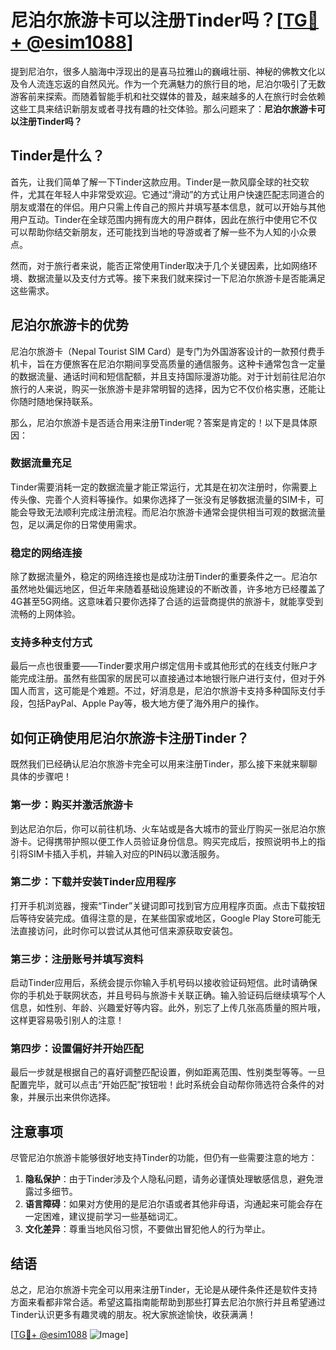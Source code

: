 # 尼泊尔旅游卡可以注册Tinder吗？[[TG💪+ @esim1088](https://t.me/s/esim1088)]

提到尼泊尔，很多人脑海中浮现出的是喜马拉雅山的巍峨壮丽、神秘的佛教文化以及令人流连忘返的自然风光。作为一个充满魅力的旅行目的地，尼泊尔吸引了无数游客前来探索。而随着智能手机和社交媒体的普及，越来越多的人在旅行时会依赖这些工具来结识新朋友或者寻找有趣的社交体验。那么问题来了：**尼泊尔旅游卡可以注册Tinder吗？**

## Tinder是什么？

首先，让我们简单了解一下Tinder这款应用。Tinder是一款风靡全球的社交软件，尤其在年轻人中非常受欢迎。它通过“滑动”的方式让用户快速匹配志同道合的朋友或潜在的伴侣。用户只需上传自己的照片并填写基本信息，就可以开始与其他用户互动。Tinder在全球范围内拥有庞大的用户群体，因此在旅行中使用它不仅可以帮助你结交新朋友，还可能找到当地的导游或者了解一些不为人知的小众景点。

然而，对于旅行者来说，能否正常使用Tinder取决于几个关键因素，比如网络环境、数据流量以及支付方式等。接下来我们就来探讨一下尼泊尔旅游卡是否能满足这些需求。

## 尼泊尔旅游卡的优势

尼泊尔旅游卡（Nepal Tourist SIM Card）是专门为外国游客设计的一款预付费手机卡，旨在方便旅客在尼泊尔期间享受高质量的通信服务。这种卡通常包含一定量的数据流量、通话时间和短信配额，并且支持国际漫游功能。对于计划前往尼泊尔旅行的人来说，购买一张旅游卡是非常明智的选择，因为它不仅价格实惠，还能让你随时随地保持联系。

那么，尼泊尔旅游卡是否适合用来注册Tinder呢？答案是肯定的！以下是具体原因：

### 数据流量充足

Tinder需要消耗一定的数据流量才能正常运行，尤其是在初次注册时，你需要上传头像、完善个人资料等操作。如果你选择了一张没有足够数据流量的SIM卡，可能会导致无法顺利完成注册流程。而尼泊尔旅游卡通常会提供相当可观的数据流量包，足以满足你的日常使用需求。

### 稳定的网络连接

除了数据流量外，稳定的网络连接也是成功注册Tinder的重要条件之一。尼泊尔虽然地处偏远地区，但近年来随着基础设施建设的不断改善，许多地方已经覆盖了4G甚至5G网络。这意味着只要你选择了合适的运营商提供的旅游卡，就能享受到流畅的上网体验。

### 支持多种支付方式

最后一点也很重要——Tinder要求用户绑定信用卡或其他形式的在线支付账户才能完成注册。虽然有些国家的居民可以直接通过本地银行账户进行支付，但对于外国人而言，这可能是个难题。不过，好消息是，尼泊尔旅游卡支持多种国际支付手段，包括PayPal、Apple Pay等，极大地方便了海外用户的操作。

## 如何正确使用尼泊尔旅游卡注册Tinder？

既然我们已经确认尼泊尔旅游卡完全可以用来注册Tinder，那么接下来就来聊聊具体的步骤吧！

### 第一步：购买并激活旅游卡

到达尼泊尔后，你可以前往机场、火车站或是各大城市的营业厅购买一张尼泊尔旅游卡。记得携带护照以便工作人员验证身份信息。购买完成后，按照说明书上的指引将SIM卡插入手机，并输入对应的PIN码以激活服务。

### 第二步：下载并安装Tinder应用程序

打开手机浏览器，搜索“Tinder”关键词即可找到官方应用程序页面。点击下载按钮后等待安装完成。值得注意的是，在某些国家或地区，Google Play Store可能无法直接访问，此时你可以尝试从其他可信来源获取安装包。

### 第三步：注册账号并填写资料

启动Tinder应用后，系统会提示你输入手机号码以接收验证码短信。此时请确保你的手机处于联网状态，并且号码与旅游卡关联正确。输入验证码后继续填写个人信息，如性别、年龄、兴趣爱好等内容。此外，别忘了上传几张高质量的照片哦，这样更容易吸引别人的注意！

### 第四步：设置偏好并开始匹配

最后一步就是根据自己的喜好调整匹配设置，例如距离范围、性别类型等等。一旦配置完毕，就可以点击“开始匹配”按钮啦！此时系统会自动帮你筛选符合条件的对象，并展示出来供你选择。

## 注意事项

尽管尼泊尔旅游卡能够很好地支持Tinder的功能，但仍有一些需要注意的地方：

1. **隐私保护**：由于Tinder涉及个人隐私问题，请务必谨慎处理敏感信息，避免泄露过多细节。
2. **语言障碍**：如果对方使用的是尼泊尔语或者其他非母语，沟通起来可能会存在一定困难，建议提前学习一些基础词汇。
3. **文化差异**：尊重当地风俗习惯，不要做出冒犯他人的行为举止。

## 结语

总之，尼泊尔旅游卡完全可以用来注册Tinder，无论是从硬件条件还是软件支持方面来看都非常合适。希望这篇指南能帮助到那些打算去尼泊尔旅行并且希望通过Tinder认识更多有趣灵魂的朋友。祝大家旅途愉快，收获满满！

[[TG💪+ @esim1088](https://t.me/s/esim1088) ![Image](https://i.postimg.cc/4NQfJmqS/Snipaste-2025-05-13-00-14-12.png)]